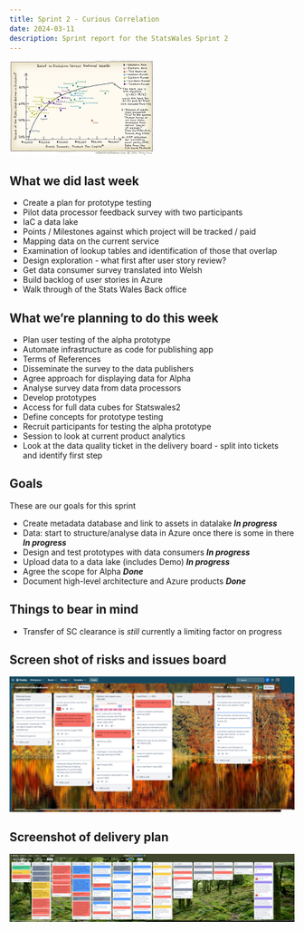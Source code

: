 ```yaml
---
title: Sprint 2 - Curious Correlation 
date: 2024-03-11
description: Sprint report for the StatsWales Sprint 2
---
```


![Example of curious correlation](correlation.jpg)

## What we did last week
-  Create a plan for prototype testing
-  Pilot data processor feedback survey with two participants
-  IaC a data lake
-  Points / Milestones against which project will be tracked / paid
-  Mapping data on the current service
-  Examination of lookup tables and identification of those that overlap
-  Design exploration - what first after user story review?
-  Get data consumer survey translated into Welsh
-  Build backlog of user stories in Azure
-  Walk through of the Stats Wales Back office

## What we’re planning to do this week
- Plan user testing of the alpha prototype
- Automate infrastructure as code for publishing app
- Terms of References
- Disseminate the survey to the data publishers
- Agree approach for displaying data for Alpha
- Analyse survey data from data processors
- Develop prototypes
- Access for full data cubes for Statswales2
- Define concepts for prototype testing
- Recruit participants for testing the alpha prototype
- Session to look at current product analytics
- Look at the data quality ticket in the delivery board - split into tickets and identify first step

## Goals

These are our goals for this sprint
- Create metadata database and link to assets in datalake <span class="badge bg-info">_**In progress**_</span>
- Data: start to structure/analyse data in Azure once there is some in there <span class="badge bg-info">_**In progress**_</span>
- Design and test prototypes with data consumers <span class="badge bg-info">_**In progress**_</span>
- Upload data to a data lake (includes Demo) <span class="badge bg-info">_**In progress**_</span>
- Agree the scope for Alpha <span class="badge bg-success">_**Done**_</span>
- Document high-level architecture and Azure products <span class="badge bg-success">_**Done**_</span>

## Things to bear in mind
- Transfer of SC clearance is *still* currently a limiting factor on progress

## Screen shot of risks and issues board
![Screenshot of risks and issues board](risksAndIssues20240311.png)

## Screenshot of delivery plan
![Screenshot of delivery plan](deliveryPlan20240311.png)
